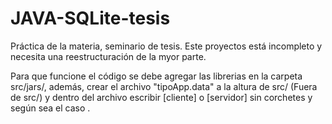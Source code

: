 # JAVA-SQLite-tesis
Práctica de la materia, seminario de tesis. Este proyectos está incompleto y necesita una reestructuración de la myor parte.

Para que funcione el código se debe agregar las librerias en la carpeta src/jars/, además, crear el archivo "tipoApp.data" a la altura de src/ (Fuera de src/) y dentro del archivo escribir [cliente] o [servidor] sin corchetes y según sea el caso .
